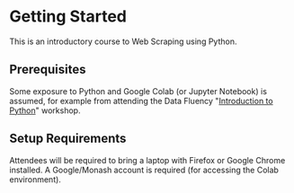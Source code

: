 # Getting Started

This is an introductory course to Web Scraping using Python.

## Prerequisites

Some exposure to Python and Google Colab (or Jupyter Notebook) is assumed, for example from attending the Data Fluency "[Introduction to Python](https://monashdatafluency.github.io/python-workshop-base/fullday/)" workshop.

## Setup Requirements

Attendees will be required to bring a laptop with Firefox or Google Chrome installed. A Google/Monash account is required (for accessing the Colab environment).

